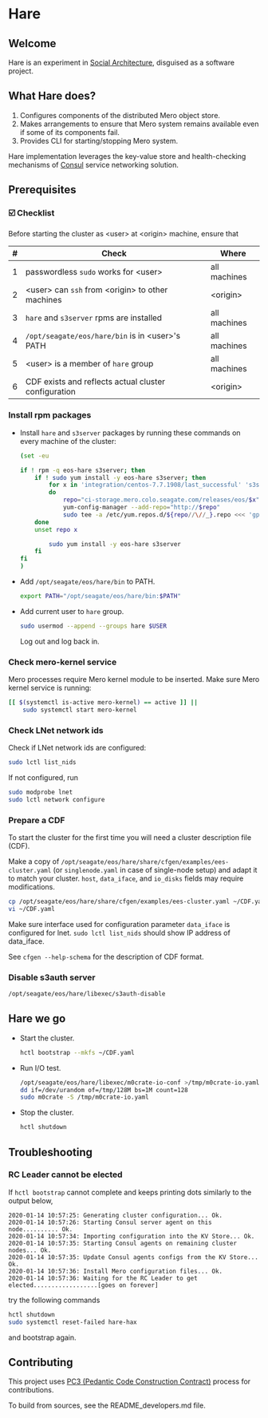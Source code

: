 # Hare

## Welcome

Hare is an experiment in
[Social Architecture](https://www.youtube.com/watch?v=uj-li0LO_2g),
disguised as a software project.

## What Hare does?

1. Configures components of the distributed Mero object store.
2. Makes arrangements to ensure that Mero system remains available even
   if some of its components fail.
3. Provides CLI for starting/stopping Mero system.

Hare implementation leverages the key-value store and health-checking
mechanisms of [Consul](https://www.consul.io) service networking
solution.

## Prerequisites

### :ballot_box_with_check: Checklist

Before starting the cluster as \<user\> at \<origin\> machine,
ensure that

\# | Check | Where
--- | --- | ---
1 | passwordless `sudo` works for \<user\> | all machines
2 | \<user\> can `ssh` from \<origin\> to other machines | \<origin\>
3 | `hare` and `s3server` rpms are installed | all machines
4 | `/opt/seagate/eos/hare/bin` is in \<user\>'s PATH | all machines
5 | \<user\> is a member of `hare` group | all machines
6 | CDF exists and reflects actual cluster configuration | \<origin\>

### Install rpm packages

* Install `hare` and `s3server` packages by running these commands on
  every machine of the cluster:
  ```bash
  (set -eu

  if ! rpm -q eos-hare s3server; then
      if ! sudo yum install -y eos-hare s3server; then
          for x in 'integration/centos-7.7.1908/last_successful' 's3server_uploads'
          do
              repo="ci-storage.mero.colo.seagate.com/releases/eos/$x"
              yum-config-manager --add-repo="http://$repo"
              sudo tee -a /etc/yum.repos.d/${repo//\//_}.repo <<< 'gpgcheck=0'
	  done
	  unset repo x

          sudo yum install -y eos-hare s3server
      fi
  fi
  )
  ```

* Add `/opt/seagate/eos/hare/bin` to PATH.
  ```sh
  export PATH="/opt/seagate/eos/hare/bin:$PATH"
  ```

* Add current user to `hare` group.
  ```sh
  sudo usermod --append --groups hare $USER
  ```
  Log out and log back in.

### Check mero-kernel service

Mero processes require Mero kernel module to be inserted.
Make sure Mero kernel service is running:
```sh
[[ $(systemctl is-active mero-kernel) == active ]] ||
    sudo systemctl start mero-kernel
```

### Check LNet network ids

Check if LNet network ids are configured:
```sh
sudo lctl list_nids
```

If not configured, run
```sh
sudo modprobe lnet
sudo lctl network configure
```

### Prepare a CDF

To start the cluster for the first time you will need a cluster
description file (CDF).

Make a copy of
`/opt/seagate/eos/hare/share/cfgen/examples/ees-cluster.yaml` (or
`singlenode.yaml` in case of single-node setup) and adapt it to match
your cluster.  `host`, `data_iface`, and `io_disks` fields may require
modifications.

```sh
cp /opt/seagate/eos/hare/share/cfgen/examples/ees-cluster.yaml ~/CDF.yaml
vi ~/CDF.yaml
```
Make sure interface used for configuration parameter `data_iface` is
configured for lnet.
`sudo lctl list_nids` should show IP address of data_iface.

See `cfgen --help-schema` for the description of CDF format.

### Disable s3auth server

<!-- XXX REVISEME: Provisioning should take care of this. -->
```sh
/opt/seagate/eos/hare/libexec/s3auth-disable
```

## Hare we go

* Start the cluster.
  ```sh
  hctl bootstrap --mkfs ~/CDF.yaml
  ```
  <!-- XXX-UX: s/bootstrap/start/ -->

* Run I/O test.

  <!-- XXX
  `m0crate` is a benchmarking tool.  Why would end users want to use
  a benchmarking tool?

  Creating a file
  ```sh
  of=/tmp/128M
  head -c 128M /dev/urandom | tee $of | sha1sum >$of.sha1
  ```
  writing it to Mero object store, and reading back with checksum checked
  should be enough.
  -->

  ```sh
  /opt/seagate/eos/hare/libexec/m0crate-io-conf >/tmp/m0crate-io.yaml
  dd if=/dev/urandom of=/tmp/128M bs=1M count=128
  sudo m0crate -S /tmp/m0crate-io.yaml
  ```

* Stop the cluster.
  ```sh
  hctl shutdown
  ```

## Troubleshooting

### RC Leader cannot be elected

If `hctl bootstrap` cannot complete and keeps printing dots similarly to the output below,
```
2020-01-14 10:57:25: Generating cluster configuration... Ok.
2020-01-14 10:57:26: Starting Consul server agent on this node.......... Ok.
2020-01-14 10:57:34: Importing configuration into the KV Store... Ok.
2020-01-14 10:57:35: Starting Consul agents on remaining cluster nodes... Ok.
2020-01-14 10:57:35: Update Consul agents configs from the KV Store... Ok.
2020-01-14 10:57:36: Install Mero configuration files... Ok.
2020-01-14 10:57:36: Waiting for the RC Leader to get elected..................[goes on forever]
```
try the following commands
```sh
hctl shutdown
sudo systemctl reset-failed hare-hax
```
and bootstrap again.

## Contributing

This project uses
[PC3 (Pedantic Code Construction Contract)](rfc/9/README.md)
process for contributions.

To build from sources, see the README_developers.md file.
